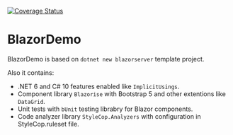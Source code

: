 [![Coverage Status](https://img.shields.io/coveralls/github/cagrin/BlazorDemo)](https://coveralls.io/github/cagrin/BlazorDemo)

# BlazorDemo
BlazorDemo is based on ```dotnet new blazorserver``` template project.

Also it contains:
- .NET 6 and C# 10 features enabled like ```ImplicitUsings```.
- Component library ```Blazorise``` with Bootstrap 5 and other extentions like ```DataGrid```.
- Unit tests with ```bUnit``` testing librabry for Blazor components.
- Code analyzer library ```StyleCop.Analyzers``` with configuration in StyleCop.ruleset file.


